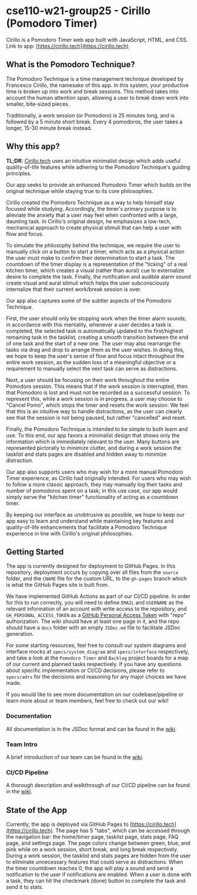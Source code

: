 # cse110-w21-group25 - Cirillo (Pomodoro Timer)

Cirillo is a Pomodoro Timer web app built with JavaScript, HTML, and CSS. Link to app: [https://cirillo.tech](https://cirillo.tech)

## What is the Pomodoro Technique?

The Pomodoro Technique is a time management technique developed by Francesco Cirillo, the namesake of this app. In this system, your productive time is broken up into work and break sessions. This method takes into account the human attention span, allowing a user to break down work into smaller, bite-sized pieces.

Traditionally, a work session (or Pomodoro) is 25 minutes long, and is followed by a 5 minute short break. Every 4 pomodoros, the user takes a longer, 15-30 minute break instead.

## Why this app?

**TL;DR:** [Cirillo.tech](https://cirillo.tech) uses an intuitive minimalist design which adds useful quality-of-life features while adhering to the Pomodoro Technique's guiding principles.

Our app seeks to provide an enhanced Pomodoro Timer which builds on the original technique while staying true to its core philosophies.

Cirillo created the Pomodoro Technique as a way to help himself stay focused while studying. Accordingly, the timer's primary purpose is to alleviate the anxiety that a user may feel when confronted with a large, daunting task.
In Cirillo's original design, he emphasizes a low-tech, mechanical approach to create physical stimuli that can help a user with flow and focus.

To simulate the philosophy behind the technique, we require the user to manually click on a button to start a timer, which acts as a physical action the user must make to confirm their determination to start a task.
The countdown of the timer display is a representation of the "ticking" of a real kitchen timer, which creates a visual (rather than aural) cue to externalize desire to complete the task.
Finally, the notification and audible alarm sound create visual and aural stimuli which helps the user subconsciously internalize that their current work/break session is over.

Our app also captures some of the subtler aspects of the Pomodoro Technique.

First, the user should only be stopping work when the timer alarm sounds; in accordance with this mentality, whenever a user decides a task is completed, the selected task is automatically updated to the first/highest remaining task in the tasklist, creating a smooth transition between the end of one task and the start of a new one.
The user may also rearrange the tasks via drag and drop to arrange them as the user wishes.
In doing this, we hope to keep the user's sense of flow and focus intact throughout the entire work session, as the sudden loss of a meaningful objective or a requirement to manually select the next task can serve as distractions.

Next, a user should be focusing on their work throughout the entire Pomodoro session. This means that if the work session is interrupted, then that Pomodoro is lost and must not be recorded as a successful session.
To represent this, while a work session is in progress, a user may choose to "Cancel Pomo", which stops the timer and resets the work session. We feel that this is an intuitive way to handle distractions, as the user can clearly see that the session is not being paused, but rather "cancelled" and reset.

Finally, the Pomodoro Technique is intended to be simple to both learn and use. To this end, our app favors a minimalist design that shows only the information which is immediately relevant to the user. Many buttons are represented pictorally to minimize clutter, and during a work session the tasklist and stats pages are disabled and hidden away to minimize distraction.

Our app also supports users who may wish for a more manual Pomodoro Timer experience, as Cirillo had originally intended. For users who may wish to follow a more classic approach, they may manually log their tasks and number of pomodoros spent on a task; in this use case, our app would simply serve the "kitchen timer" functionality of acting as a countdown timer.

By keeping our interface as unobtrusive as possible, we hope to keep our app easy to learn and understand while maintaining key features and quality-of-life enhancements that facilitate a Pomodoro Technique experience in line with Cirillo's original philosophies.

## Getting Started

The app is currently designed for deployment to GitHub Pages. In this repository, deployment occurs by copying over all files from the `source` folder, and the `CNAME` file for the custom URL, to the `gh-pages` branch which is what the GitHub Pages site is built from.

We have implemented GitHub Actions as part of our CI/CD pipeline.
In order for this to run correctly, you will need to define `EMAIL` and `USERNAME` as the relevant information of an account with write access to the repository, and `GH_PERSONAL_ACCESS_TOKEN` as a [GitHub Personal Access Token](https://docs.github.com/en/github/authenticating-to-github/creating-a-personal-access-token) with "repo" authorization.
The wiki should have at least one page in it, and the repo should have a `docs` folder with an empty `JSDoc.md` file to facilitate JSDoc generation.

For some starting resources, feel free to consult our system diagrams and interface mocks at `specs/system_diagram` and `specs/interface` respectively, and take a look at the `Pomodoro Timer` and `Backlog` project boards for a map of our current and planned tasks respectively.
If you have any questions about specific implementation or CI/CD decisions, please refer to `specs/adrs` for the decisions and reasoning for any major choices we have made.

If you would like to see more documentation on our codebase/pipeline or learn more about or team members, feel free to check out our wiki!

### Documentation
All documentation is in the JSDoc format and can be found in the [wiki](https://github.com/esong165/cse110-w21-group25/wiki/JSDoc).

### Team Intro
A brief introduction of our team can be found in the [wiki](https://github.com/esong165/cse110-w21-group25/wiki/GET-BIG-GET-HUGE).

### CI/CD Pipeline
A thorough description and walkthrough of our CI/CD pipeline can be found in the [wiki](https://github.com/esong165/cse110-w21-group25/wiki/Final-Pipeline).

## State of the App

Currently, the app is deployed via GitHub Pages to [https://cirillo.tech](https://cirillo.tech). The page has 5 "tabs", which can be accessed through the navigation bar: the home/timer page, tasklist page, stats page, FAQ page, and settings page.
The page colors change between green, blue, and pink while on a work session, short break, and long break respectively.
During a work session, the tasklist and stats pages are hidden from the user to eliminate unnecessary features that could serve as distractions.
When the timer countdown reaches 0, the app will play a sound and send a notification to the user if notifications are enabled.
When a user is done with a task, they can hit the checkmark (done) button to complete the task and send it to stats.




